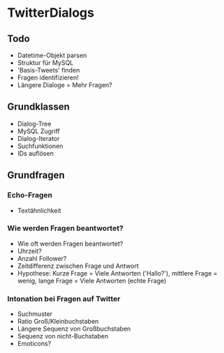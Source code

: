 # TwitterDialogs

## Todo
* Datetime-Objekt parsen
* Struktur für MySQL
* 'Basis-Tweets' finden
* Fragen identifizieren!
* Längere Dialoge = Mehr Fragen?


## Grundklassen
* Dialog-Tree
* MySQL Zugriff
* Dialog-Iterator
* Suchfunktionen
* IDs auflösen

## Grundfragen

### Echo-Fragen
* Textähnlichkeit

### Wie werden Fragen beantwortet?
* Wie oft werden Fragen beantwortet?
* Uhrzeit?
* Anzahl Follower?
* Zeitdifferenz zwischen Frage und Antwort
* Hypothese: Kurze Frage = Viele Antworten ('Hallo?'), mittlere Frage = wenig, lange Frage = Viele Antworten (echte Frage)

### Intonation bei Fragen auf Twitter
* Suchmuster
* Ratio Groß/Kleinbuchstaben
* Längere Sequenz von Großbuchstaben
* Sequenz von nicht-Buchstaben
* Emoticons?
